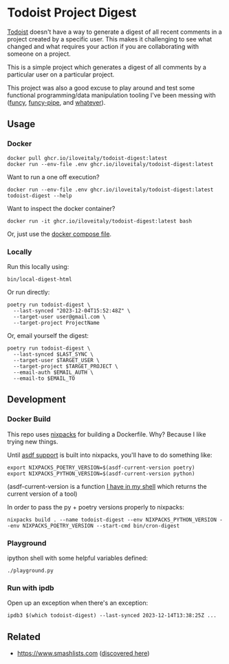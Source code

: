 # Todoist Project Digest

[Todoist](https://mikebian.co/todoist) doesn't have a way to generate a digest of all recent comments in a project created by a specific user. This makes it challenging to see what changed and what requires your action if you are collaborating with someone on a project.

This is a simple project which generates a digest of all comments by a particular user on a particular project.

This project was also a good excuse to play around and test some functional programming/data manipulation tooling I've been messing with ([funcy](https://github.com/Suor/funcy), [funcy-pipe](https://github.com/iloveitaly/funcy-pipe), and [whatever](https://github.com/Suor/whatever)).

## Usage

### Docker

```shell
docker pull ghcr.io/iloveitaly/todoist-digest:latest
docker run --env-file .env ghcr.io/iloveitaly/todoist-digest:latest
```

Want to run a one off execution?

```shell
docker run --env-file .env ghcr.io/iloveitaly/todoist-digest:latest todoist-digest --help
```

Want to inspect the docker container?

```shell
docker run -it ghcr.io/iloveitaly/todoist-digest:latest bash
```

Or, just use the [docker compose file](docker-compose.yml).

### Locally


Run this locally using:

```shell
bin/local-digest-html
```

Or run directly:

```shell
poetry run todoist-digest \
  --last-synced "2023-12-04T15:52:48Z" \
  --target-user user@gmail.com \
  --target-project ProjectName
```

Or, email yourself the digest:

```shell
poetry run todoist-digest \
  --last-synced $LAST_SYNC \
  --target-user $TARGET_USER \
  --target-project $TARGET_PROJECT \
  --email-auth $EMAIL_AUTH \
  --email-to $EMAIL_TO
```

## Development

### Docker Build

This repo uses [nixpacks](https://nixpacks.com/docs/getting-started) for building a Dockerfile. Why? Because I like trying new things.

Until [asdf support](https://github.com/railwayapp/nixpacks/pull/1026) is built into nixpacks, you'll have to do something like:

```shell
export NIXPACKS_POETRY_VERSION=$(asdf-current-version poetry)
export NIXPACKS_PYTHON_VERSION=$(asdf-current-version python)
```

(asdf-current-version is a function [I have in my shell](https://github.com/iloveitaly/dotfiles/blob/d597a90cd84fb4c5c47efa78255e45a537f1155c/.functions#L17-L21) which returns the current version of a tool)

In order to pass the py + poetry versions properly to nixpacks:

```shell
nixpacks build . --name todoist-digest --env NIXPACKS_PYTHON_VERSION --env NIXPACKS_POETRY_VERSION --start-cmd bin/cron-digest
```

### Playground

ipython shell with some helpful variables defined:

```shell
./playground.py
```

### Run with ipdb

Open up an exception when there's an exception:

```shell
ipdb3 $(which todoist-digest) --last-synced 2023-12-14T13:38:25Z ...
```

## Related

* https://www.smashlists.com ([discovered here](https://www.reddit.com/r/todoist/comments/l7mhfq/how_to_track_weekly_goals/))